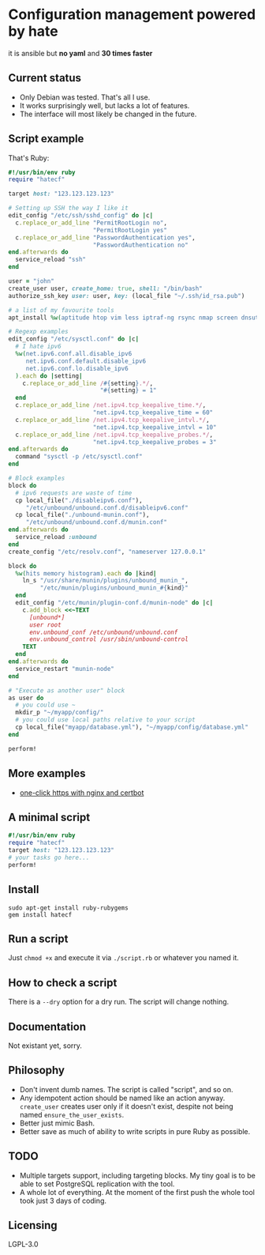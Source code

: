 Configuration management powered by hate
========================================

it is ansible but **no yaml** and **30 times faster**

Current status
--------------

* Only Debian was tested. That's all I use.
* It works surprisingly well, but lacks a lot of features.
* The interface will most likely be changed in the future.

Script example
--------------

That's Ruby:

```ruby
#!/usr/bin/env ruby
require "hatecf"

target host: "123.123.123.123"

# Setting up SSH the way I like it
edit_config "/etc/ssh/sshd_config" do |c|
  c.replace_or_add_line "PermitRootLogin no",
                        "PermitRootLogin yes"
  c.replace_or_add_line "PasswordAuthentication yes",
                        "PasswordAuthentication no"
end.afterwards do
  service_reload "ssh"
end

user = "john"
create_user user, create_home: true, shell: "/bin/bash"
authorize_ssh_key user: user, key: (local_file "~/.ssh/id_rsa.pub")

# a list of my favourite tools
apt_install %w(aptitude htop vim less iptraf-ng rsync nmap screen dnsutils mtr-tiny curl wget git psmisc strace)

# Regexp examples
edit_config "/etc/sysctl.conf" do |c|
  # I hate ipv6
  %w(net.ipv6.conf.all.disable_ipv6
     net.ipv6.conf.default.disable_ipv6
     net.ipv6.conf.lo.disable_ipv6
  ).each do |setting|
    c.replace_or_add_line /#{setting}.*/,
                          "#{setting} = 1"
  end
  c.replace_or_add_line /net.ipv4.tcp_keepalive_time.*/,
                        "net.ipv4.tcp_keepalive_time = 60"
  c.replace_or_add_line /net.ipv4.tcp_keepalive_intvl.*/,
                        "net.ipv4.tcp_keepalive_intvl = 10"
  c.replace_or_add_line /net.ipv4.tcp_keepalive_probes.*/,
                        "net.ipv4.tcp_keepalive_probes = 3"
end.afterwards do
  command "sysctl -p /etc/sysctl.conf"
end

# Block examples
block do
  # ipv6 requests are waste of time
  cp local_file("./disableipv6.conf"),
     "/etc/unbound/unbound.conf.d/disableipv6.conf"
  cp local_file("./unbound-munin.conf"),
     "/etc/unbound/unbound.conf.d/munin.conf"
end.afterwards do
  service_reload :unbound
end
create_config "/etc/resolv.conf", "nameserver 127.0.0.1"

block do
  %w(hits memory histogram).each do |kind|
    ln_s "/usr/share/munin/plugins/unbound_munin_",
         "/etc/munin/plugins/unbound_munin_#{kind}"
  end
  edit_config "/etc/munin/plugin-conf.d/munin-node" do |c|
    c.add_block <<~TEXT
      [unbound*]
      user root
      env.unbound_conf /etc/unbound/unbound.conf
      env.unbound_control /usr/sbin/unbound-control
    TEXT
  end
end.afterwards do
  service_restart "munin-node"
end

# "Execute as another user" block
as user do
  # you could use ~
  mkdir_p "~/myapp/config/"
  # you could use local paths relative to your script
  cp local_file("myapp/database.yml"), "~/myapp/config/database.yml"
end

perform!
```

More examples
-------------

 * [one-click https with nginx and certbot](examples/nginx_and_certbot.rb)

A minimal script
----------------

```ruby
#!/usr/bin/env ruby
require "hatecf"
target host: "123.123.123.123"
# your tasks go here...
perform!
```

Install
-------

    sudo apt-get install ruby-rubygems
    gem install hatecf

Run a script
------------

Just `chmod +x` and execute it via `./script.rb` or whatever you named it.

How to check a script
---------------------

There is a `--dry` option for a dry run. The script will change nothing.

Documentation
-------------

Not existant yet, sorry.

Philosophy
----------

 * Don't invent dumb names. The script is called "script", and so on.
 * Any idempotent action should be named like an action anyway. `create_user` creates user only if it doesn't exist, despite not being named `ensure_the_user_exists`.
 * Better just mimic Bash.
 * Better save as much of ability to write scripts in pure Ruby as possible.

TODO
----

 * Multiple targets support, including targeting blocks. My tiny goal is to be able to set PostgreSQL replication with the tool.
 * A whole lot of everything. At the moment of the first push the whole tool took just 3 days of coding.

Licensing
---------

LGPL-3.0
